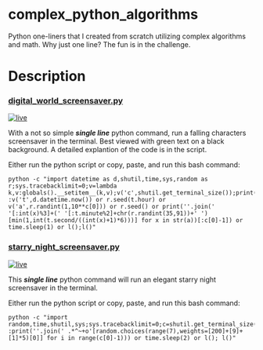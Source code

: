 # complex_python_algorithms
Python one-liners that I created from scratch utilizing complex algorithms and math.
Why just one line? The fun is in the challenge.

# Description
### [digital_world_screensaver.py](https://github.com/jamesapdx/fun_python/blob/master/digital_world_screensaver.py)

[![live](https://github.com/jamesapdx/fun_python/raw/master/screenshots/thumbnails/Screenshot_digital_world_th.png)](https://github.com/jamesapdx/fun_python/raw/master/screenshots/Screenshot_digital_world.png)

With a not so simple ***single line*** python command, run a falling characters screensaver in the terminal. Best viewed with
green text on a black background. A detailed explantion of the code is in the script.

Either run the python script or copy, paste, and run this bash command:
```
python -c "import datetime as d,shutil,time,sys,random as r;sys.tracebacklimit=0;v=lambda k,v:globals().__setitem__(k,v);v('c',shutil.get_terminal_size());print('\n'*c[1]);l=lambda :v('t',d.datetime.now()) or r.seed(t.hour) or v('a',r.randint(1,10**c[0])) or r.seed() or print(''.join('    '[:int(x)%3]+(' '[:t.minute%2]+chr(r.randint(35,91))+' ')[min(1,int(t.second/((int(x)+1)*6)))] for x in str(a))[:c[0]-1]) or time.sleep(1) or l();l()"
```

### [starry_night_screensaver.py](https://github.com/jamesapdx/fun_python/blob/master/starry_night_screensaver.py)

[![live](https://github.com/jamesapdx/fun_python/raw/master/screenshots/thumbnails/Screenshot_starry_night_th.png)](https://github.com/jamesapdx/fun_python/raw/master/screenshots/Screenshot_starry_night.png)

This ***single line*** python command will run an elegant starry night screensaver in the terminal.

Either run the python script or copy, paste, and run this bash command:
```
python -c "import random,time,shutil,sys;sys.tracebacklimit=0;c=shutil.get_terminal_size();print('\n'*c[1]);l=lambda :print(''.join(' .*^~+o'[random.choices(range(7),weights=[200]+[9]+[1]*5)[0]] for i in range(c[0]-1))) or time.sleep(2) or l(); l()"
```
